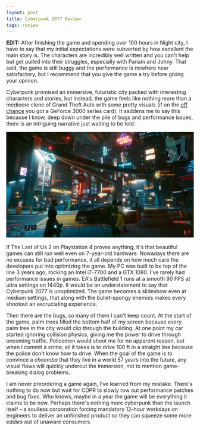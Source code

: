 ```yaml
---
layout: post
title: Cyberpunk 2077 Review
tags: review
---
```


**EDIT:** After finishing the game and spending over 100 hours in Night city, I have to say that my initial expectations were subverted by how excellent the main story is. The characters are incredibly well written and you can't help but get pulled into their struggles, especially with Panam and Johny. That said, the game is still buggy and the performance is nowhere near satisfactory, but I recommend that you give the game a try before giving your opinion.

<!--excerpt-->

Cyberpunk promised an immersive, futuristic city packed with interesting characters and stories, but instead, the game feels like nothing more than a mediocre clone of Grand Theft Auto with some pretty visuals (if on the [off chance](https://www.pcmag.com/news/nvidia-it-may-take-a-few-months-for-rtx-3000-supplies-to-catch-up-with) you got a GeForce 3000 series card). It saddens me to say this because I know, deep down under the pile of bugs and performance issues, there is an intriguing narrative just waiting to be told.

<!--excerpt-end-->

![Cyberpunk 2077 screenshot](/images/cyberpunk1.jpg)

If The Last of Us 2 on Playstation 4 proves anything, it's that beautiful games can still run well even on 7-year-old hardware. Nowadays there are no excuses for bad performance, it all depends on how much care the developers put into optimizing the game. My PC was built to be top of the line 3 years ago, rocking an Intel i7-7700 and a GTX 1080. I've rarely had performance issues in games. EA's Battlefield 1 runs at a smooth 90 FPS at ultra settings on 1440p. It would be an understatement to say that Cyberpunk 2077 is unoptimized. The game becomes a slideshow even at medium settings, that along with the bullet-spongy enemies makes every shootout an excruciating experience.

Then there are the bugs, so many of them I can't keep count. At the start of the game, palm trees filled the bottom half of my screen because every palm tree in the city would clip through the building. At one point my car started ignoring collision physics, giving me the power to drive through oncoming traffic. Policemen would shoot me for no apparent reason, but when I commit a crime, all it takes is to drive 100 ft in a straight line because the police don't know how to drive. When the goal of the game is to convince a *choomba* that they live in a world 57 years into the future, any visual flaws will quickly undercut the immersion, not to mention game-breaking dialog problems.

I am never preordering a game again, I've learned from my mistake. There's nothing to do now but wait for CDPR to slowly row out performance patches and bug fixes. Who knows, maybe in a year the game will be everything it claims to be now. Perhaps there's nothing more cyberpunk than the launch itself - a soulless corporation forcing mandatory 12-hour workdays on engineers to deliver an unfinished product so they can squeeze some more *eddies* out of unaware consumers.
